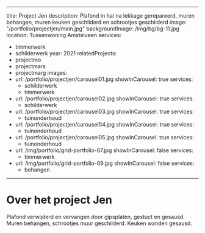 ---
title: Project Jen
description: Plafond in hal na lekkage gerepareerd, muren behangen, muren keuken geschilderd en schrootjes geschilderd
image: "/portfolio/projectjen/main.jpg"
backgroundImage: /img/bg/bg-11.jpg
location: Tussenwoning Amstelveen
services:
  - timmerwerk
  - schilderwerk
year: 2021
relatedProjects:
  - projectmo
  - projectmars
  - projectmarg
images:
  -
    url: /portfolio/projectjen/carousel01.jpg
    showInCarousel: true
    services:
      - schilderwerk
      - timmerwerk
  -
    url: /portfolio/projectjen/carousel02.jpg
    showInCarousel: true
    services: 
      - schilderwerk
  -
    url: /portfolio/projectjen/carousel03.jpg
    showInCarousel: true
    services: 
      - tuinonderhoud
  -
    url: /portfolio/projectjen/carousel04.jpg
    showInCarousel: true
    services: 
      - tuinonderhoud
  -
    url: /portfolio/projectjen/carousel05.jpg
    showInCarousel: true
    services: 
      - tuinonderhoud
  -
    url: /img/portfolio/grid-portfolio-07.jpg
    showInCarousel: false
    services: 
      - timmerwerk
  -
    url: /img/portfolio/grid-portfolio-09.jpg
    showInCarousel: false
    services: 
      - behangen
 ---

# Over het project Jen

Plafond verwijderd en vervangen door gipsplaten, gestuct en gesausd. Muren behangen, schrootjes muur geschilderd. Keuken wanden gesausd.

